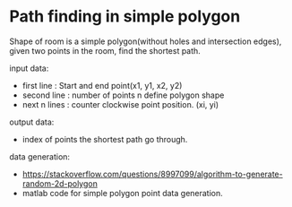 # Path finding in simple polygon
Shape of room is a simple polygon(without holes and intersection edges), given two points in the room, find the shortest path.  

input data:  
* first line   :   Start and end point(x1, y1, x2, y2)  
* second line  :  number of points n define polygon shape  
* next n lines : counter clockwise point position. (xi, yi)  

output data:  
* index of points the shortest path go through.  

data generation:  
* https://stackoverflow.com/questions/8997099/algorithm-to-generate-random-2d-polygon  
* matlab code for simple polygon point data generation.  
